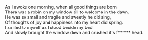 As I awoke one morning, when all good things are born  
There was a robin on my window sill to welcome in the dawn.  
He was so small and fragile and sweetly he did sing,  
Of thoughts of joy and happiness into my heart did spring.  
I smiled to myself as I stood beside my bed  
And slowly brought the window down and crushed it's f****** head.